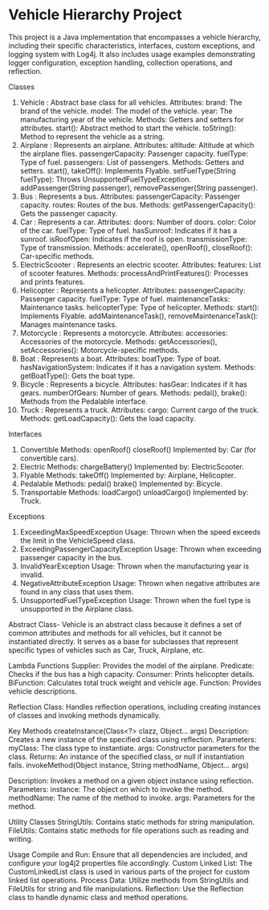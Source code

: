 ﻿# Vehicle Hierarchy Project
This project is a Java implementation that encompasses a vehicle hierarchy, including their specific characteristics, interfaces, custom exceptions, and logging system with Log4j. It also includes usage examples demonstrating logger configuration, exception handling, collection operations, and reflection.

Classes
1. Vehicle
: Abstract base class for all vehicles.
Attributes:
brand: The brand of the vehicle.
model: The model of the vehicle.
year: The manufacturing year of the vehicle.
Methods:
Getters and setters for attributes.
start(): Abstract method to start the vehicle.
toString(): Method to represent the vehicle as a string.
2. Airplane
: Represents an airplane.
Attributes:
altitude: Altitude at which the airplane flies.
passengerCapacity: Passenger capacity.
fuelType: Type of fuel.
passengers: List of passengers.
Methods:
Getters and setters.
start(), takeOff(): Implements Flyable.
setFuelType(String fuelType): Throws UnsupportedFuelTypeException.
addPassenger(String passenger), removePassenger(String passenger).
3. Bus
: Represents a bus.
Attributes:
passengerCapacity: Passenger capacity.
routes: Routes of the bus.
Methods:
getPassengerCapacity(): Gets the passenger capacity.
4. Car
: Represents a car.
Attributes:
doors: Number of doors.
color: Color of the car.
fuelType: Type of fuel.
hasSunroof: Indicates if it has a sunroof.
isRoofOpen: Indicates if the roof is open.
transmissionType: Type of transmission.
Methods:
accelerate(), openRoof(), closeRoof(): Car-specific methods.
5. ElectricScooter
: Represents an electric scooter.
Attributes:
features: List of scooter features.
Methods:
processAndPrintFeatures(): Processes and prints features.
6. Helicopter
: Represents a helicopter.
Attributes:
passengerCapacity: Passenger capacity.
fuelType: Type of fuel.
maintenanceTasks: Maintenance tasks.
helicopterType: Type of helicopter.
Methods:
start(): Implements Flyable.
addMaintenanceTask(), removeMaintenanceTask(): Manages maintenance tasks.
7. Motorcycle
: Represents a motorcycle.
Attributes:
accessories: Accessories of the motorcycle.
Methods:
getAccessories(), setAccessories(): Motorcycle-specific methods.
8. Boat
: Represents a boat.
Attributes:
boatType: Type of boat.
hasNavigationSystem: Indicates if it has a navigation system.
Methods:
getBoatType(): Gets the boat type.
9. Bicycle
: Represents a bicycle.
Attributes:
hasGear: Indicates if it has gears.
numberOfGears: Number of gears.
Methods:
pedal(), brake(): Methods from the Pedalable interface.
10. Truck
: Represents a truck.
Attributes:
cargo: Current cargo of the truck.
Methods:
getLoadCapacity(): Gets the load capacity.

Interfaces
1. Convertible
Methods:
openRoof()
closeRoof()
Implemented by: Car (for convertible cars).
2. Electric
Methods:
chargeBattery()
Implemented by: ElectricScooter.
3. Flyable
Methods:
takeOff()
Implemented by: Airplane, Helicopter.
4. Pedalable
Methods:
pedal()
brake()
Implemented by: Bicycle.
5. Transportable
Methods:
loadCargo()
unloadCargo()
Implemented by: Truck.

Exceptions
1. ExceedingMaxSpeedException
Usage: Thrown when the speed exceeds the limit in the VehicleSpeed class. 
2. ExceedingPassengerCapacityException
Usage: Thrown when exceeding passenger capacity in the bus.
3. InvalidYearException
Usage: Thrown when the manufacturing year is invalid.
4. NegativeAttributeException
Usage: Thrown when negative attributes are found in any class that uses them.
5. UnsupportedFuelTypeException
Usage: Thrown when the fuel type is unsupported in the Airplane class.

Abstract Class-
Vehicle is an abstract class because it defines a set of common attributes and methods for all vehicles, but it cannot be instantiated directly. It serves as a base for subclasses that represent specific types of vehicles such as Car, Truck, Airplane, etc.

Lambda Functions
Supplier: Provides the model of the airplane.
Predicate: Checks if the bus has a high capacity.
Consumer: Prints helicopter details.
BiFunction: Calculates total truck weight and vehicle age.
Function: Provides vehicle descriptions.

Reflection
Class: Handles reflection operations, including creating instances of classes and invoking methods dynamically.

Key Methods
createInstance(Class<?> clazz, Object... args)
Description: Creates a new instance of the specified class using reflection.
Parameters:
myClass: The class type to instantiate.
args: Constructor parameters for the class.
Returns: An instance of the specified class, or null if instantiation fails.
invokeMethod(Object instance, String methodName, Object... args)

Description: Invokes a method on a given object instance using reflection.
Parameters:
instance: The object on which to invoke the method.
methodName: The name of the method to invoke.
args: Parameters for the method.

Utility Classes
StringUtils: Contains static methods for string manipulation.
FileUtils: Contains static methods for file operations such as reading and writing.

Usage
Compile and Run: Ensure that all dependencies are included, and configure your log4j2 properties file accordingly.
Custom Linked List: The CustomLinkedList class is used in various parts of the project for custom linked list operations.
Process Data: Utilize methods from StringUtils and FileUtils for string and file manipulations.
Reflection: Use the Reflection class to handle dynamic class and method operations.
